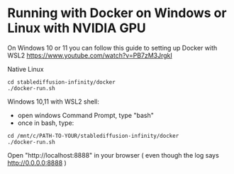 
# Running with Docker on Windows or Linux with NVIDIA GPU
On Windows 10 or 11 you can follow this guide to setting up Docker with WSL2 https://www.youtube.com/watch?v=PB7zM3JrgkI

Native Linux

```
cd stablediffusion-infinity/docker
./docker-run.sh
```

Windows 10,11 with WSL2 shell:
- open windows Command Prompt, type "bash"
- once in bash, type:
```
cd /mnt/c/PATH-TO-YOUR/stablediffusion-infinity/docker
./docker-run.sh
```

Open "http://localhost:8888" in your browser ( even though the log says http://0.0.0.0:8888 )
